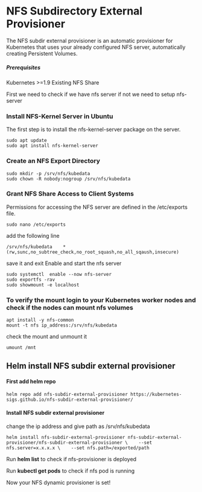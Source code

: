 # NFS Subdirectory External Provisioner
The NFS subdir external provisioner is an automatic provisioner for Kubernetes that uses your already configured NFS server, automatically creating Persistent Volumes.

##### Prerequisites
Kubernetes >=1.9
Existing NFS Share

First we need to check if we have nfs server if not we need to setup nfs-server
### Install NFS-Kernel Server in Ubuntu
The first step is to install the nfs-kernel-server package on the server.
```
sudo apt update
sudo apt install nfs-kernel-server
```
### Create an NFS Export Directory
```
sudo mkdir -p /srv/nfs/kubedata
sudo chown -R nobody:nogroup /srv/nfs/kubedata
```
### Grant NFS Share Access to Client Systems
Permissions for accessing the NFS server are defined in the /etc/exports file. 
```
sudo nano /etc/exports
```
add the following line
```
/srv/nfs/kubedata    *(rw,sunc,no_subtree_check,no_root_squash,no_all_sqaush,insecure)
```
save it and exit
Enable and start the nfs server
```
sudo systemctl	enable --now nfs-server
sudo exportfs -rav
sudo showmount -e localhost 
```
### To verify the mount login to your Kubernetes worker nodes and check if the nodes can mount nfs volumes
```
apt install -y nfs-common 
mount -t nfs ip_address:/srv/nfs/kubedata
```
check the mount and unmount it
```
umount /mnt
```
## Helm install NFS subdir external provisioner
#### First add helm repo
```
helm repo add nfs-subdir-external-provisioner https://kubernetes-sigs.github.io/nfs-subdir-external-provisioner/
```
#### Install NFS subdir external provisioner
change the ip address and give path as /srv/nfs/kubedata
```
helm install nfs-subdir-external-provisioner nfs-subdir-external-provisioner/nfs-subdir-external-provisioner \    --set nfs.server=x.x.x.x \    --set nfs.path=/exported/path
```
Run **helm list** to check if nfs-provisioner is deployed

Run **kubectl get pods** to check if nfs pod is running

Now your NFS dynamic provisioner is set!
